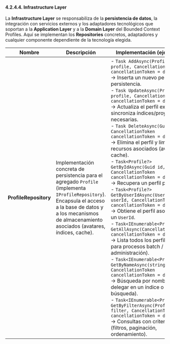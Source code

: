 ﻿#### 4.2.4.4. Infrastructure Layer ####

La **Infrastructure Layer** se responsabiliza de la **persistencia de datos**, la integración con servicios externos y los adaptadores tecnológicos que soportan a la **Application Layer** y a la **Domain Layer** del Bounded Context Profiles. Aquí se implementan los **Repositories** concretos, adaptadores y cualquier componente dependiente de la tecnología elegida.

| Nombre                | Descripción                                                                                                                                                                                                             | Implementación (ejemplos)                                                                                                                                                                                                                                                                                                                                                                                                                                                                                                                                                                                                                                                                                                                                                                                                                                                                                                                                                                                                                                                                                                                                                                                                                                                                                                                                                                                                                                                                                                                                                                                                                                                                                                                                                                                                                         |
| --------------------- | ----------------------------------------------------------------------------------------------------------------------------------------------------------------------------------------------------------------------- | ------------------------------------------------------------------------------------------------------------------------------------------------------------------------------------------------------------------------------------------------------------------------------------------------------------------------------------------------------------------------------------------------------------------------------------------------------------------------------------------------------------------------------------------------------------------------------------------------------------------------------------------------------------------------------------------------------------------------------------------------------------------------------------------------------------------------------------------------------------------------------------------------------------------------------------------------------------------------------------------------------------------------------------------------------------------------------------------------------------------------------------------------------------------------------------------------------------------------------------------------------------------------------------------------------------------------------------------------------------------------------------------------------------------------------------------------------------------------------------------------------------------------------------------------------------------------------------------------------------------------------------------------------------------------------------------------------------------------------------------------------------------------------------------------------------------------------------------------------------------------------- |
| **ProfileRepository** | Implementación concreta de persistencia para el agregado `Profile` (implementa `IProfileRepository`). Encapsula el acceso a la base de datos y a los mecanismos de almacenamiento asociados (avatares, índices, cache). | - `Task AddAsync(Profile profile, CancellationToken cancellationToken = default)` → Inserta un nuevo perfil en la persistencia.<br> - `Task UpdateAsync(Profile profile, CancellationToken cancellationToken = default)` → Actualiza el perfil existente y sincroniza índices/proyecciones necesarias.<br> - `Task DeleteAsync(Guid id, CancellationToken cancellationToken = default)` → Elimina el perfil y limpia recursos asociados (avatar, cache).<br> - `Task<Profile?> GetByIdAsync(Guid id, CancellationToken cancellationToken = default)` → Recupera un perfil por su Id.<br> - `Task<Profile?> GetByUserIdAsync(UserId userId, CancellationToken cancellationToken = default)` → Obtiene el perfil asociado a un `UserId`.<br> - `Task<IEnumerable<Profile>> GetAllAsync(CancellationToken cancellationToken = default)` → Lista todos los perfiles (útil para procesos batch / administración).<br> - `Task<IEnumerable<Profile>> GetByNameAsync(string name, CancellationToken cancellationToken = default)` → Búsqueda por nombre (puede delegar en un índice o motor de búsqueda).<br> - `Task<IEnumerable<Profile>> GetByFilterAsync(ProfileFilter filter, CancellationToken cancellationToken = default)` → Consultas con criterios (filtros, paginación, ordenamiento). |
